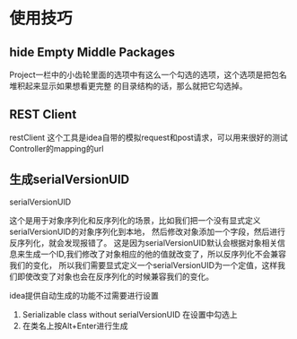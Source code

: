 # 使用技巧
## hide Empty Middle Packages
  Project一栏中的小齿轮里面的选项中有这么一个勾选的选项，这个选项是把包名堆积起来显示如果想看更完整
  的目录结构的话，那么就把它勾选掉。
## REST Client
  restClient 这个工具是idea自带的模拟request和post请求，可以用来很好的测试Controller的mapping的url
## 生成serialVersionUID
  serialVersionUID

  这个是用于对象序列化和反序列化的场景，比如我们把一个没有显式定义serialVersionUID的对象序列化到本地，
  然后修改对象添加一个字段，然后进行反序列化，就会发现报错了。
  这是因为serialVersionUID默认会根据对象相关信息来生成一个ID,我们修改了对象相应的他的值就改变了，所以反序列化不会兼容我们的变化，
  所以我们需要显式定义一个serialVersionUID为一个定值，这样我们即使改变了对象也会在反序列化的时候兼容我们的变化。

  idea提供自动生成的功能不过需要进行设置
  1. Serializable class without serialVersionUID 在设置中勾选上
  2. 在类名上按Alt+Enter进行生成